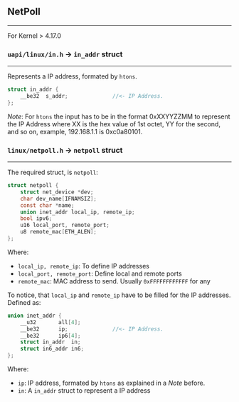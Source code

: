 ## NetPoll
---
For Kernel > 4.17.0

### `uapi/linux/in.h` -> `in_addr` struct
---
Represents a IP address, formated by `htons`.

```c 
struct in_addr {
	__be32	s_addr;              //<- IP Address. 
};
```
_Note_: For `htons` the input has to be in the format 0xXXYYZZMM to represent the IP Address where XX is the hex value of 1st octet, YY for the second, and so on, example, 192.168.1.1 is 0xc0a80101.

### `linux/netpoll.h` -> `netpoll` struct
---
The required struct, is `netpoll`:
```c
struct netpoll {
	struct net_device *dev;
	char dev_name[IFNAMSIZ];
	const char *name;
	union inet_addr local_ip, remote_ip;
	bool ipv6;
	u16 local_port, remote_port;
	u8 remote_mac[ETH_ALEN];
};
```
Where:
- `local_ip, remote_ip`: To define IP addresses
- `local_port, remote_port`: Define local and remote ports
- `remote_mac`: MAC address to send. Usually `0xFFFFFFFFFFFF` for any

To notice, that `local_ip` and `remote_ip` have to be filled for the IP addresses. Defined as:
```c
union inet_addr {
	__u32		all[4];
	__be32		ip;              //<- IP Address. 
	__be32		ip6[4];
	struct in_addr	in;
	struct in6_addr	in6;
};
```
Where:
- `ip`: IP address, formated by `htons` as explained in a _Note_ before.
- `in`: A `in_addr` struct to represent a IP address


